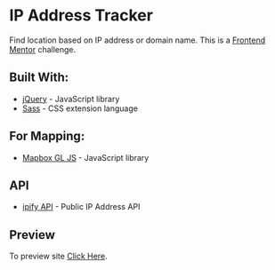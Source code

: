 # IP Address Tracker
Find location based on IP address or domain name.
This is a [Frontend Mentor](https://www.frontendmentor.io) challenge.

## Built With:
* [jQuery](https://api.jquery.com/) - JavaScript library
* [Sass](https://sass-lang.com/documentation) - CSS extension language

## For Mapping:
* [Mapbox GL JS](https://docs.mapbox.com/mapbox-gl-js/api/) - JavaScript library

## API
* [ipify API](https://www.ipify.org/) - Public IP Address API

## Preview

To preview site [Click Here](https://ip-address-tracker-io4cggapd.vercel.app/).
